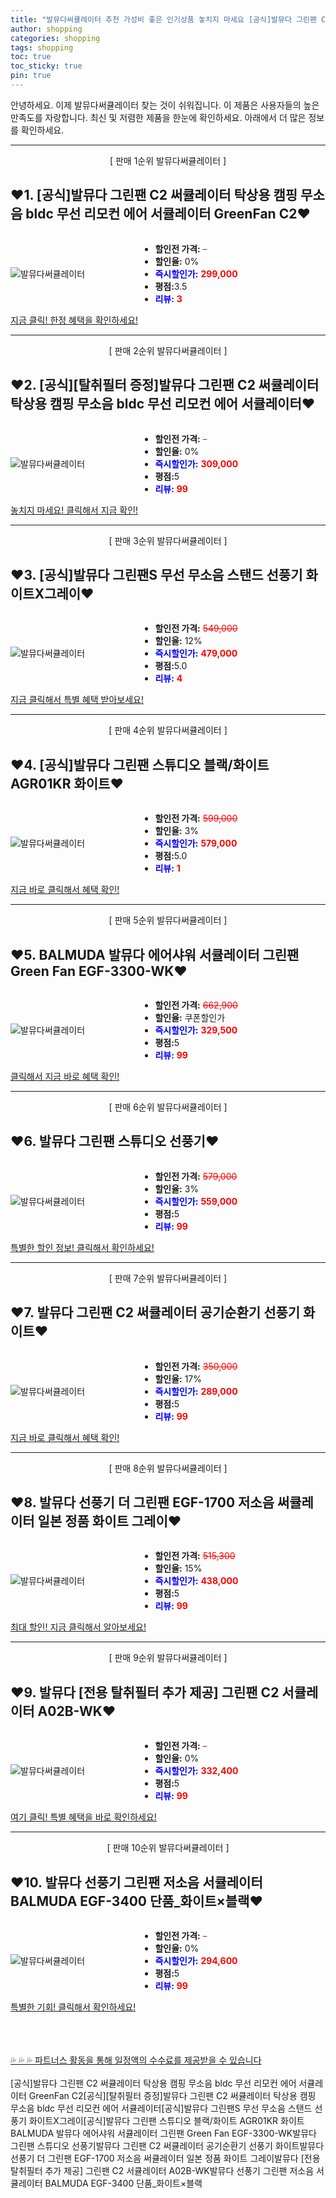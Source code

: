 ```yaml
---
title: "발뮤다써큘레이터 추천 가성비 좋은 인기상품 놓치지 마세요 [공식]발뮤다 그린팬 C2 써큘레이터 탁상용"
author: shopping
categories: shopping
tags: shopping
toc: true
toc_sticky: true
pin: true
---
```

안녕하세요. 이제 발뮤다써큘레이터 찾는 것이 쉬워집니다. 이 제품은 사용자들의 높은 만족도를 자랑합니다. 최신 및 저렴한 제품을 한눈에 확인하세요. 아래에서 더 많은 정보를 확인하세요.

---
<p class="toplist" style="margin: 0 auto; display: block; width: fit-content;">[ 판매 1순위 발뮤다써큘레이터 ]</p>

<h2><strong>❤️1. [공식]발뮤다 그린팬 C2 써큘레이터 탁상용 캠핑 무소음 bldc 무선 리모컨 에어 서큘레이터 GreenFan C2❤️</strong></h2>

<div style="display: flex; align-items: center;">
    <div style="flex: 0.4;">
        <img src="https://thumbnail7.coupangcdn.com/thumbnails/remote/230x230ex/image/vendor_inventory/4213/e68beac771a6e0e0870f8a4f9b28911de8194580a9f5e4bed4fe3b4552dd.jpg" alt="발뮤다써큘레이터" style="max-width: 100%;">
    </div>
    <div style="flex: 0.6; margin-left: 10px;">
        <ul>
            <li><strong>할인전 가격:</strong> <del style="color: red;">-</del></li>
            <li><strong>할인율:</strong> 0%</li>
            <li><span style='color:blue'><strong>즉시할인가:</strong></span> <span style='color:red'><strong>299,000</strong></span></li>
            <li><strong>평점:</strong>3.5</li>
            <li><span style='color:blue'><strong>리뷰:</strong></span> <span style='color:red'><strong>3</strong></span></li>
        </ul>
    </div>
</div>
<div class="center">
    <a href="https://William4Davisa.github.io?lptag=AF9450613&subid=githubio&pageKey=7323108414&traceid=V0-153&itemId=18786196830&vendorItemId=75187522533" class="myButton">
        지금 클릭! 한정 혜택을 확인하세요!
    </a>
</div>


---
<p class="toplist" style="margin: 0 auto; display: block; width: fit-content;">[ 판매 2순위 발뮤다써큘레이터 ]</p>

<h2><strong>❤️2. [공식][탈취필터 증정]발뮤다 그린팬 C2 써큘레이터 탁상용 캠핑 무소음 bldc 무선 리모컨 에어 서큘레이터❤️</strong></h2>

<div style="display: flex; align-items: center;">
    <div style="flex: 0.4;">
        <img src="https://thumbnail10.coupangcdn.com/thumbnails/remote/230x230ex/image/vendor_inventory/9903/070598f1cc80019d486531d0ffed09c17ccdb45978f9214fc10c7b13383a.jpg" alt="발뮤다써큘레이터" style="max-width: 100%;">
    </div>
    <div style="flex: 0.6; margin-left: 10px;">
        <ul>
            <li><strong>할인전 가격:</strong> <del style="color: red;">-</del></li>
            <li><strong>할인율:</strong> 0%</li>
            <li><span style='color:blue'><strong>즉시할인가:</strong></span> <span style='color:red'><strong>309,000</strong></span></li>
            <li><strong>평점:</strong>5</li>
            <li><span style='color:blue'><strong>리뷰:</strong></span> <span style='color:red'><strong>99</strong></span></li>
        </ul>
    </div>
</div>
<div class="center">
    <a href="https://William4Davisa.github.io?lptag=AF9450613&subid=githubio&pageKey=8144896405&traceid=V0-153&itemId=23155180716&vendorItemId=90187999213" class="myButton">
        놓치지 마세요! 클릭해서 지금 확인!
    </a>
</div>


---
<p class="toplist" style="margin: 0 auto; display: block; width: fit-content;">[ 판매 3순위 발뮤다써큘레이터 ]</p>

<h2><strong>❤️3. [공식]발뮤다 그린팬S 무선 무소음 스탠드 선풍기 화이트X그레이❤️</strong></h2>

<div style="display: flex; align-items: center;">
    <div style="flex: 0.4;">
        <img src="https://thumbnail8.coupangcdn.com/thumbnails/remote/230x230ex/image/vendor_inventory/4c94/767599716c698b24acf58660dcc8d9ebdbbb82480891432cee21b28db480.jpg" alt="발뮤다써큘레이터" style="max-width: 100%;">
    </div>
    <div style="flex: 0.6; margin-left: 10px;">
        <ul>
            <li><strong>할인전 가격:</strong> <del style="color: red;">549,000</del></li>
            <li><strong>할인율:</strong> 12%</li>
            <li><span style='color:blue'><strong>즉시할인가:</strong></span> <span style='color:red'><strong>479,000</strong></span></li>
            <li><strong>평점:</strong>5.0</li>
            <li><span style='color:blue'><strong>리뷰:</strong></span> <span style='color:red'><strong>4</strong></span></li>
        </ul>
    </div>
</div>
<div class="center">
    <a href="https://William4Davisa.github.io?lptag=AF9450613&subid=githubio&pageKey=7742286133&traceid=V0-153&itemId=20833321703&vendorItemId=86004150458" class="myButton">
        지금 클릭해서 특별 혜택 받아보세요!
    </a>
</div>


---
<p class="toplist" style="margin: 0 auto; display: block; width: fit-content;">[ 판매 4순위 발뮤다써큘레이터 ]</p>

<h2><strong>❤️4. [공식]발뮤다 그린팬 스튜디오 블랙/화이트 AGR01KR 화이트❤️</strong></h2>

<div style="display: flex; align-items: center;">
    <div style="flex: 0.4;">
        <img src="https://thumbnail9.coupangcdn.com/thumbnails/remote/230x230ex/image/vendor_inventory/8d0a/320978cebd5f754e5a3b02d0f433e0264000dc11708e7cf6c56504fad50d.jpg" alt="발뮤다써큘레이터" style="max-width: 100%;">
    </div>
    <div style="flex: 0.6; margin-left: 10px;">
        <ul>
            <li><strong>할인전 가격:</strong> <del style="color: red;">599,000</del></li>
            <li><strong>할인율:</strong> 3%</li>
            <li><span style='color:blue'><strong>즉시할인가:</strong></span> <span style='color:red'><strong>579,000</strong></span></li>
            <li><strong>평점:</strong>5.0</li>
            <li><span style='color:blue'><strong>리뷰:</strong></span> <span style='color:red'><strong>1</strong></span></li>
        </ul>
    </div>
</div>
<div class="center">
    <a href="https://William4Davisa.github.io?lptag=AF9450613&subid=githubio&pageKey=8032494104&traceid=V0-153&itemId=22464738627&vendorItemId=89507843789" class="myButton">
        지금 바로 클릭해서 혜택 확인!
    </a>
</div>


---
<p class="toplist" style="margin: 0 auto; display: block; width: fit-content;">[ 판매 5순위 발뮤다써큘레이터 ]</p>

<h2><strong>❤️5. BALMUDA 발뮤다 에어샤워 서큘레이터 그린팬 Green Fan EGF-3300-WK❤️</strong></h2>

<div style="display: flex; align-items: center;">
    <div style="flex: 0.4;">
        <img src="https://thumbnail6.coupangcdn.com/thumbnails/remote/230x230ex/image/vendor_inventory/5165/8771cd3796ec2945a6df8089c4d0efeb19608098453a6a49202866acc956.jpg" alt="발뮤다써큘레이터" style="max-width: 100%;">
    </div>
    <div style="flex: 0.6; margin-left: 10px;">
        <ul>
            <li><strong>할인전 가격:</strong> <del style="color: red;">662,900</del></li>
            <li><strong>할인율:</strong> 쿠폰할인가</li>
            <li><span style='color:blue'><strong>즉시할인가:</strong></span> <span style='color:red'><strong>329,500</strong></span></li>
            <li><strong>평점:</strong>5</li>
            <li><span style='color:blue'><strong>리뷰:</strong></span> <span style='color:red'><strong>99</strong></span></li>
        </ul>
    </div>
</div>
<div class="center">
    <a href="https://William4Davisa.github.io?lptag=AF9450613&subid=githubio&pageKey=5210652285&traceid=V0-153&itemId=7289141560&vendorItemId=85832640096" class="myButton">
        클릭해서 지금 바로 혜택 확인!
    </a>
</div>


---
<p class="toplist" style="margin: 0 auto; display: block; width: fit-content;">[ 판매 6순위 발뮤다써큘레이터 ]</p>

<h2><strong>❤️6. 발뮤다 그린팬 스튜디오 선풍기❤️</strong></h2>

<div style="display: flex; align-items: center;">
    <div style="flex: 0.4;">
        <img src="https://thumbnail9.coupangcdn.com/thumbnails/remote/230x230ex/image/vendor_inventory/3830/ec4b5e19025c5fa06041aaff1e1fa1b261e6c8143deb8926a8a83f66ee26.png" alt="발뮤다써큘레이터" style="max-width: 100%;">
    </div>
    <div style="flex: 0.6; margin-left: 10px;">
        <ul>
            <li><strong>할인전 가격:</strong> <del style="color: red;">579,000</del></li>
            <li><strong>할인율:</strong> 3%</li>
            <li><span style='color:blue'><strong>즉시할인가:</strong></span> <span style='color:red'><strong>559,000</strong></span></li>
            <li><strong>평점:</strong>5</li>
            <li><span style='color:blue'><strong>리뷰:</strong></span> <span style='color:red'><strong>99</strong></span></li>
        </ul>
    </div>
</div>
<div class="center">
    <a href="https://William4Davisa.github.io?lptag=AF9450613&subid=githubio&pageKey=8142936035&traceid=V0-153&itemId=23142094541&vendorItemId=90174973345" class="myButton">
        특별한 할인 정보! 클릭해서 확인하세요!
    </a>
</div>


---
<p class="toplist" style="margin: 0 auto; display: block; width: fit-content;">[ 판매 7순위 발뮤다써큘레이터 ]</p>

<h2><strong>❤️7. 발뮤다 그린팬 C2 써큘레이터 공기순환기 선풍기 화이트❤️</strong></h2>

<div style="display: flex; align-items: center;">
    <div style="flex: 0.4;">
        <img src="https://thumbnail9.coupangcdn.com/thumbnails/remote/230x230ex/image/vendor_inventory/e7ca/c6f3e3d3b5c82ea86f05fd764f071a4d962d23bbde0e85e0d32c67b32299.jpg" alt="발뮤다써큘레이터" style="max-width: 100%;">
    </div>
    <div style="flex: 0.6; margin-left: 10px;">
        <ul>
            <li><strong>할인전 가격:</strong> <del style="color: red;">350,000</del></li>
            <li><strong>할인율:</strong> 17%</li>
            <li><span style='color:blue'><strong>즉시할인가:</strong></span> <span style='color:red'><strong>289,000</strong></span></li>
            <li><strong>평점:</strong>5</li>
            <li><span style='color:blue'><strong>리뷰:</strong></span> <span style='color:red'><strong>99</strong></span></li>
        </ul>
    </div>
</div>
<div class="center">
    <a href="https://William4Davisa.github.io?lptag=AF9450613&subid=githubio&pageKey=8213693686&traceid=V0-153&itemId=23585131388&vendorItemId=90611015273" class="myButton">
        지금 바로 클릭해서 혜택 확인!
    </a>
</div>


---
<p class="toplist" style="margin: 0 auto; display: block; width: fit-content;">[ 판매 8순위 발뮤다써큘레이터 ]</p>

<h2><strong>❤️8. 발뮤다 선풍기 더 그린팬 EGF-1700 저소음 써큘레이터 일본 정품 화이트 그레이❤️</strong></h2>

<div style="display: flex; align-items: center;">
    <div style="flex: 0.4;">
        <img src="https://thumbnail7.coupangcdn.com/thumbnails/remote/230x230ex/image/vendor_inventory/1fae/6d20a09374485d6d1db79431314319fca2c213dd03689659d30361f575be.jpg" alt="발뮤다써큘레이터" style="max-width: 100%;">
    </div>
    <div style="flex: 0.6; margin-left: 10px;">
        <ul>
            <li><strong>할인전 가격:</strong> <del style="color: red;">515,300</del></li>
            <li><strong>할인율:</strong> 15%</li>
            <li><span style='color:blue'><strong>즉시할인가:</strong></span> <span style='color:red'><strong>438,000</strong></span></li>
            <li><strong>평점:</strong>5</li>
            <li><span style='color:blue'><strong>리뷰:</strong></span> <span style='color:red'><strong>99</strong></span></li>
        </ul>
    </div>
</div>
<div class="center">
    <a href="https://William4Davisa.github.io?lptag=AF9450613&subid=githubio&pageKey=7646392089&traceid=V0-153&itemId=20332408577&vendorItemId=87417473897" class="myButton">
        최대 할인! 지금 클릭해서 알아보세요!
    </a>
</div>


---
<p class="toplist" style="margin: 0 auto; display: block; width: fit-content;">[ 판매 9순위 발뮤다써큘레이터 ]</p>

<h2><strong>❤️9. 발뮤다 [전용 탈취필터 추가 제공] 그린팬 C2 서큘레이터 A02B-WK❤️</strong></h2>

<div style="display: flex; align-items: center;">
    <div style="flex: 0.4;">
        <img src="https://thumbnail6.coupangcdn.com/thumbnails/remote/230x230ex/image/vendor_inventory/e517/03dc915414d6135536510f9632aa0a62c81bc5ea08797dabcb4f279f71bb.jpg" alt="발뮤다써큘레이터" style="max-width: 100%;">
    </div>
    <div style="flex: 0.6; margin-left: 10px;">
        <ul>
            <li><strong>할인전 가격:</strong> <del style="color: red;">-</del></li>
            <li><strong>할인율:</strong> 0%</li>
            <li><span style='color:blue'><strong>즉시할인가:</strong></span> <span style='color:red'><strong>332,400</strong></span></li>
            <li><strong>평점:</strong>5</li>
            <li><span style='color:blue'><strong>리뷰:</strong></span> <span style='color:red'><strong>99</strong></span></li>
        </ul>
    </div>
</div>
<div class="center">
    <a href="https://William4Davisa.github.io?lptag=AF9450613&subid=githubio&pageKey=8153943947&traceid=V0-153&itemId=23215266684&vendorItemId=90247774093" class="myButton">
        여기 클릭! 특별 혜택을 바로 확인하세요!
    </a>
</div>


---
<p class="toplist" style="margin: 0 auto; display: block; width: fit-content;">[ 판매 10순위 발뮤다써큘레이터 ]</p>

<h2><strong>❤️10. 발뮤다 선풍기 그린팬 저소음 서큘레이터 BALMUDA EGF-3400 단품_화이트×블랙❤️</strong></h2>

<div style="display: flex; align-items: center;">
    <div style="flex: 0.4;">
        <img src="https://thumbnail7.coupangcdn.com/thumbnails/remote/230x230ex/image/vendor_inventory/1d32/11bb648635e64e4b0d4ab662d610625c1ce957ce240f594c9ea9f62f1c8e.jpg" alt="발뮤다써큘레이터" style="max-width: 100%;">
    </div>
    <div style="flex: 0.6; margin-left: 10px;">
        <ul>
            <li><strong>할인전 가격:</strong> <del style="color: red;">-</del></li>
            <li><strong>할인율:</strong> 0%</li>
            <li><span style='color:blue'><strong>즉시할인가:</strong></span> <span style='color:red'><strong>294,600</strong></span></li>
            <li><strong>평점:</strong>5</li>
            <li><span style='color:blue'><strong>리뷰:</strong></span> <span style='color:red'><strong>99</strong></span></li>
        </ul>
    </div>
</div>
<div class="center">
    <a href="https://William4Davisa.github.io?lptag=AF9450613&subid=githubio&pageKey=8154486330&traceid=V0-153&itemId=23222121857&vendorItemId=90254619804" class="myButton">
        특별한 기회! 클릭해서 확인하세요!
    </a>
</div>

<br><br><br>[💦 💦 💦 파트너스 활동을 통해 일정액의 수수료를 제공받을 수 있습니다](https://link.coupang.com/a/bcpT2c)<br><br>[공식]발뮤다 그린팬 C2 써큘레이터 탁상용 캠핑 무소음 bldc 무선 리모컨 에어 서큘레이터 GreenFan C2[공식][탈취필터 증정]발뮤다 그린팬 C2 써큘레이터 탁상용 캠핑 무소음 bldc 무선 리모컨 에어 서큘레이터[공식]발뮤다 그린팬S 무선 무소음 스탠드 선풍기 화이트X그레이[공식]발뮤다 그린팬 스튜디오 블랙/화이트 AGR01KR 화이트BALMUDA 발뮤다 에어샤워 서큘레이터 그린팬 Green Fan EGF-3300-WK발뮤다 그린팬 스튜디오 선풍기발뮤다 그린팬 C2 써큘레이터 공기순환기 선풍기 화이트발뮤다 선풍기 더 그린팬 EGF-1700 저소음 써큘레이터 일본 정품 화이트 그레이발뮤다 [전용 탈취필터 추가 제공] 그린팬 C2 서큘레이터 A02B-WK발뮤다 선풍기 그린팬 저소음 서큘레이터 BALMUDA EGF-3400 단품_화이트×블랙